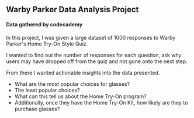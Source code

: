 ## Warby Parker Data Analysis Project

#### Data gathered by codecademy

In this project, I was given a large dataset of 1000 responses to Warby Parker's Home Try-On Style Quiz.

I wanted to find out the number of responses for each question, ask why users may have dropped off from the quiz and not gone onto the next step.

From there I wanted actionable insights into the data presented. 

- What are the most popular choices for glasses?
- The least popular choices?
- What can this tell us about the Home Try-On program?
- Additionally, once they have the Home Try-On Kit, how likely are they to purchase glasses?
